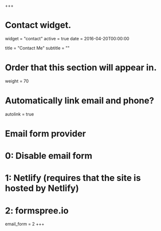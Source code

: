 +++
# Contact widget.
widget = "contact"
active = true
date = 2016-04-20T00:00:00

title = "Contact Me"
subtitle = ""

# Order that this section will appear in.
weight = 70

# Automatically link email and phone?
autolink = true

# Email form provider
#   0: Disable email form
#   1: Netlify (requires that the site is hosted by Netlify)
#   2: formspree.io
email_form = 2
+++

